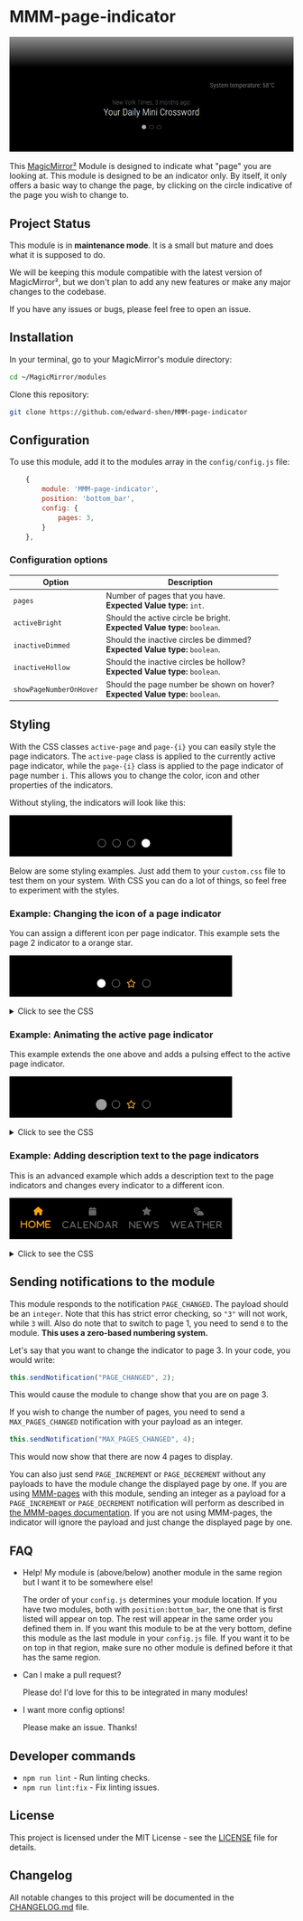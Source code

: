 # MMM-page-indicator

![Screenshot](examples/screenshot.png)

This [MagicMirror²][mm] Module is designed to indicate what "page" you are looking at. This module is designed to be an indicator only. By itself, it only offers a basic way to change the page, by clicking on the circle indicative of the page you wish to change to.

## Project Status

This module is in **maintenance mode**. It is a small but mature and does what it is supposed to do.

We will be keeping this module compatible with the latest version of MagicMirror², but we don't plan to add any new features or make any major changes to the codebase.

If you have any issues or bugs, please feel free to open an issue.

## Installation

In your terminal, go to your MagicMirror's module directory:

```bash
cd ~/MagicMirror/modules
```

Clone this repository:

```bash
git clone https://github.com/edward-shen/MMM-page-indicator
```

## Configuration

To use this module, add it to the modules array in the `config/config.js` file:

```js
    {
        module: 'MMM-page-indicator',
        position: 'bottom_bar',
        config: {
            pages: 3,
        }
    },
```

### Configuration options

Option|Description
------|-----------
`pages`|Number of pages that you have.<br/>**Expected Value type:** `int`.
`activeBright`|Should the active circle be bright.<br/>**Expected Value type:** `boolean`.
`inactiveDimmed`|Should the inactive circles be dimmed?<br/>**Expected Value type:** `boolean`.
`inactiveHollow`|Should the inactive circles be hollow?<br/>**Expected Value type:** `boolean`.
`showPageNumberOnHover`|Should the page number be shown on hover?<br/>**Expected Value type:** `boolean`.

## Styling

With the CSS classes `active-page` and `page-{i}` you can easily style the page indicators. The `active-page` class is applied to the currently active page indicator, while the `page-{i}` class is applied to the page indicator of page number `i`. This allows you to change the color, icon and other properties of the indicators.

Without styling, the indicators will look like this:

![screencast 1](examples/screencast_1_without-styling.gif)

Below are some styling examples. Just add them to your `custom.css` file to test them on your system. With CSS you can do a lot of things, so feel free to experiment with the styles.

### Example: Changing the icon of a page indicator

You can assign a different icon per page indicator. This example sets the page 2 indicator to a orange star.

![screencast 2](examples/screencast_2_orange-star.gif)

<details>
<summary>Click to see the CSS</summary>

```css
.MMM-page-indicator .page-2::before {
    color: orange;
    content:"⭐";
}
```

</details>

### Example: Animating the active page indicator

This example extends the one above and adds a pulsing effect to the active page indicator.

![screencast 3](examples/screencast_3_pulsing-active.gif)

<details>
<summary>Click to see the CSS</summary>

```css
.MMM-page-indicator .page-2::before {
    color: orange;
    content:"⭐";
}

@keyframes pulse {
  0%, 100% { transform: scale(1); opacity: 1; }
  50% { transform: scale(1.3); opacity: 0.6; }
}

.MMM-page-indicator .active-page {
    animation: pulse 1.2s ease-in-out infinite;
}
```

</details>

### Example: Adding description text to the page indicators

This is an advanced example which adds a description text to the page indicators and changes every indicator to a different icon.

![screencast 4](examples/screencast_4_with-description.gif)

<details>
<summary>Click to see the CSS</summary>

```css
.MMM-page-indicator .indicator::before {
  font-size: 1.5rem;
  font-weight: 600;
  font-variant-emoji: text;
  line-height: 1.6;
  letter-spacing: 0.2rem;
  white-space: pre;
  padding: 0px 15px;
}

.MMM-page-indicator .page-0::before {
    content:"🏠 \A Home";
}

.MMM-page-indicator .page-1::before {
    content:"📅 \A Calendar";
}

.MMM-page-indicator .page-2::before {
    content:"⭐ \A News";
}

.MMM-page-indicator .page-3::before {
    content:"⛅ \A Weather";
}

@keyframes pulse {
  0%, 100% { transform: scale(1); opacity: 1; }
  50% { transform: scale(1.3); opacity: 0.6; }
}

.MMM-page-indicator .active-page {
    color: orange;
    font-variant-emoji: text;
    animation: pulse 5s ease-in-out infinite;
}
```

</details>

## Sending notifications to the module

This module responds to the notification `PAGE_CHANGED`. The payload should be an `integer`. Note that this has strict error checking, so `"3"` will not work, while `3` will. Also do note that to switch to page 1, you need to send `0` to the module. **This uses a zero-based numbering system.**

Let's say that you want to change the indicator to page 3. In your code, you would write:

```js
this.sendNotification("PAGE_CHANGED", 2);
```

This would cause the module to change show that you are on page 3.

If you wish to change the number of pages, you need to send a `MAX_PAGES_CHANGED` notification with your payload as an integer.

```js
this.sendNotification("MAX_PAGES_CHANGED", 4);
```

This would now show that there are now 4 pages to display.

You can also just send `PAGE_INCREMENT` or `PAGE_DECREMENT` without any payloads to have the module change the displayed page by one. If you are using [MMM-pages](https://github.com/edward-shen/MMM-pages) with this module, sending an integer as a payload for a `PAGE_INCREMENT` or `PAGE_DECREMENT` notification will perform as described in [the MMM-pages documentation](https://github.com/edward-shen/MMM-pages#notifications). If you are not using MMM-pages, the indicator will ignore the payload and just change the displayed page by one.

## FAQ

- Help! My module is (above/below) another module in the same region but I want it to be somewhere else!

  The order of your `config.js` determines your module location. If you have two modules, both with `position:bottom_bar`, the one that is first listed will appear on top. The rest will appear in the same order you defined them in. If you want this module to be at the very bottom, define this module as the last module in your `config.js` file. If you want it to be on top in that region, make sure no other module is defined before it that has the same region.
  
- Can I make a pull request?

  Please do! I'd love for this to be integrated in many modules!
  
- I want more config options!

  Please make an issue. Thanks!

## Developer commands

- `npm run lint` - Run linting checks.
- `npm run lint:fix` - Fix linting issues.

## License

This project is licensed under the MIT License - see the [LICENSE](LICENSE.md) file for details.

## Changelog

All notable changes to this project will be documented in the [CHANGELOG.md](CHANGELOG.md) file.

[mm]: https://github.com/MagicMirrorOrg/MagicMirror
